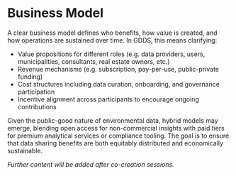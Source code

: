 # Business Model

A clear business model defines who benefits, how value is created, and how operations are sustained over time. In GDDS, this means clarifying:
- Value propositions for different roles (e.g. data providers, users, municipalities, consultants, real estate owners, etc.)
- Revenue mechanisms (e.g. subscription, pay-per-use, public-private funding)
- Cost structures including data curation, onboarding, and governance participation
- Incentive alignment across participants to encourage ongoing contributions

Given the public-good nature of environmental data, hybrid models may emerge, blending open access for non-commercial insights with paid tiers for premium analytical services or compliance tooling. The goal is to ensure that data sharing benefits are both equitably distributed and economically sustainable.

*Further content will be added after co-creation sessions.* 

